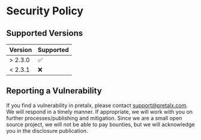 # Security Policy

## Supported Versions

| Version | Supported |
| ------- | --------- |
| > 2.3.0 | ✅        |
| < 2.3.1 | ❌        |

## Reporting a Vulnerability

If you find a vulnerability in pretalx, please contact [support@pretalx.com](mailto:support@pretalx.com). We will
respond in a timely manner. If appropriate, we will work with you on further processes/publishing and mitigation.
Since we are a small open source project, we will not be able to pay bounties, but we will acknowledge you in the
disclosure publication.
